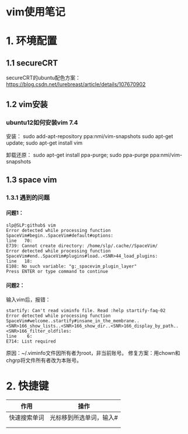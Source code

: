 # vim使用笔记

# 1. 环境配置

## 1.1 secureCRT

secureCRT的ubuntu配色方案：
https://blog.csdn.net/lurebreast/article/details/107670902

## 1.2 vim安装

### ubuntu12如何安装vim 7.4

安装：
sudo add-apt-repository ppa:nmi/vim-snapshots
sudo apt-get update; sudo apt-get install vim

卸载还原：
sudo apt-get install ppa-purge; sudo ppa-purge ppa:nmi/vim-snapshots

## 1.3 space vim

### 1.3.1 遇到的问题

#### 问题1：
```
slp@SLP:github$ vim
Error detected while processing function SpaceVim#begin..SpaceVim#default#options:
line   70:
E739: Cannot create directory: /home/slp/.cache//SpaceVim/
Error detected while processing function SpaceVim#end..SpaceVim#plugins#load..<SNR>44_load_plugins:
line   18:
E108: No such variable: "g:_spacevim_plugin_layer"
Press ENTER or type command to continue
```

#### 问题2：

输入vim后，报错：
```
startify: Can't read viminfo file. Read :help startify-faq-02
Error detected while processing function SpaceVim#welcome..startify#insane_in_the_membrane..<SNR>166_show_lists..<SNR>166_show_dir..<SNR>166_display_by_path..<SNR>166_filter_oldfiles:
line    6:
E714: List required
```
原因：~/.viminfo文件因所有者为root，非当前账号。
修复方案：用chown和chgrp将文件所有者改为本账号。


# 2. 快捷键

| 作用         | 操作                    |
| ------------ | ----------------------- |
| 快速搜索单词 | 光标移到所选单词，输入# |
|              |                         |
|              |                         |

